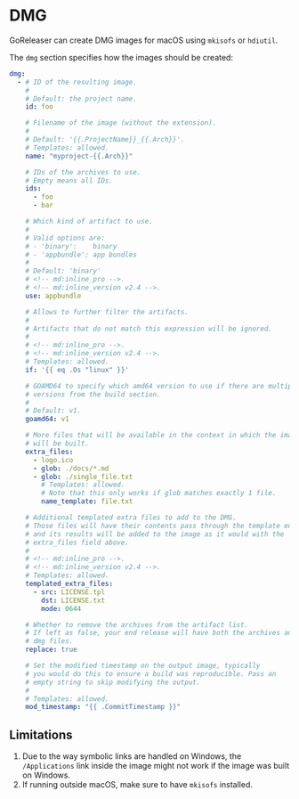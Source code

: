 # DMG

<!-- md:pro -->

GoReleaser can create DMG images for macOS using `mkisofs` or `hdiutil`.

The `dmg` section specifies how the images should be created:

```yaml title=".goreleaser.yaml"
dmg:
  - # ID of the resulting image.
    #
    # Default: the project name.
    id: foo

    # Filename of the image (without the extension).
    #
    # Default: '{{.ProjectName}}_{{.Arch}}'.
    # Templates: allowed.
    name: "myproject-{{.Arch}}"

    # IDs of the archives to use.
    # Empty means all IDs.
    ids:
      - foo
      - bar

    # Which kind of artifact to use.
    #
    # Valid options are:
    # - 'binary':    binary
    # - 'appbundle': app bundles
    #
    # Default: 'binary'
    # <!-- md:inline_pro -->.
    # <!-- md:inline_version v2.4 -->.
    use: appbundle

    # Allows to further filter the artifacts.
    #
    # Artifacts that do not match this expression will be ignored.
    #
    # <!-- md:inline_pro -->.
    # <!-- md:inline_version v2.4 -->.
    # Templates: allowed.
    if: '{{ eq .Os "linux" }}'

    # GOAMD64 to specify which amd64 version to use if there are multiple
    # versions from the build section.
    #
    # Default: v1.
    goamd64: v1

    # More files that will be available in the context in which the image
    # will be built.
    extra_files:
      - logo.ico
      - glob: ./docs/*.md
      - glob: ./single_file.txt
        # Templates: allowed.
        # Note that this only works if glob matches exactly 1 file.
        name_template: file.txt

    # Additional templated extra files to add to the DMG.
    # Those files will have their contents pass through the template engine,
    # and its results will be added to the image as it would with the
    # extra_files field above.
    #
    # <!-- md:inline_pro -->.
    # <!-- md:inline_version v2.4 -->.
    # Templates: allowed.
    templated_extra_files:
      - src: LICENSE.tpl
        dst: LICENSE.txt
        mode: 0644

    # Whether to remove the archives from the artifact list.
    # If left as false, your end release will have both the archives and the
    # dmg files.
    replace: true

    # Set the modified timestamp on the output image, typically
    # you would do this to ensure a build was reproducible. Pass an
    # empty string to skip modifying the output.
    #
    # Templates: allowed.
    mod_timestamp: "{{ .CommitTimestamp }}"
```

## Limitations

1. Due to the way symbolic links are handled on Windows, the `/Applications`
   link inside the image might not work if the image was built on Windows.
1. If running outside macOS, make sure to have `mkisofs` installed.

<!-- md:templates -->
